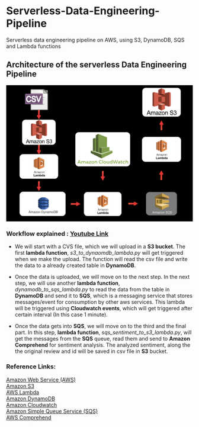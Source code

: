 # Serverless-Data-Engineering-Pipeline
Serverless data engineering pipeline on AWS, using S3, DynamoDB, SQS and Lambda functions

## Architecture of the serverless Data Engineering Pipeline

<img src="Data_engineering_architecture.png"
     alt="Markdown Monster icon"
     width="800"
     align="center"
     style="float: center; margin-right: 10px;" />


### Workflow explained :  [Youtube Link]()

* We will start with a CVS file, which we will upload in a **S3 bucket**. The first **lambda function**, *s3_to_dynaomdb_lambda.py*  will get triggered when we make the upload. The function will read the csv file and write the data to a already created table in **DynamoDB**.

* Once the data is uploaded, we will move on to the next step. In the next step, we will use another **lambda function**, *dynamodb_to_sqs_lambda.py* to read the data from the table in **DynamoDB** and send it to **SQS**, which is a messaging service that stores messages/event for consumption by other aws services. This lambda will be triggered using **Cloudwatch events**, which will get triggered after certain interval (In this case 1 minute). 

* Once the data gets into **SQS**, we will move on to the third and the final part. In this step, **lambda function**, *sqs_sentiment_to_s3_lambda.py*, will get the messages from the **SQS** queue, read them and send to **Amazon Comprehend** for sentiment analysis. The analyzed sentiment, along the the original review and id will be saved in csv file in **S3** bucket. 

### Reference Links: 

[Amazon Web Service (AWS)](https://aws.amazon.com)    
[Amazon S3](https://aws.amazon.com/s3/)   
[AWS Lambda](https://aws.amazon.com/lambda/)    
[Amazon DynamoDB](https://aws.amazon.com/dynamodb/)    
[Amazon Cloudwatch](https://aws.amazon.com/cloudwatch/)    
[Amazon Simple Queue Service (SQS)](https://aws.amazon.com/sqs/)   
[AWS Comprehend](https://aws.amazon.com/comprehend/)       
